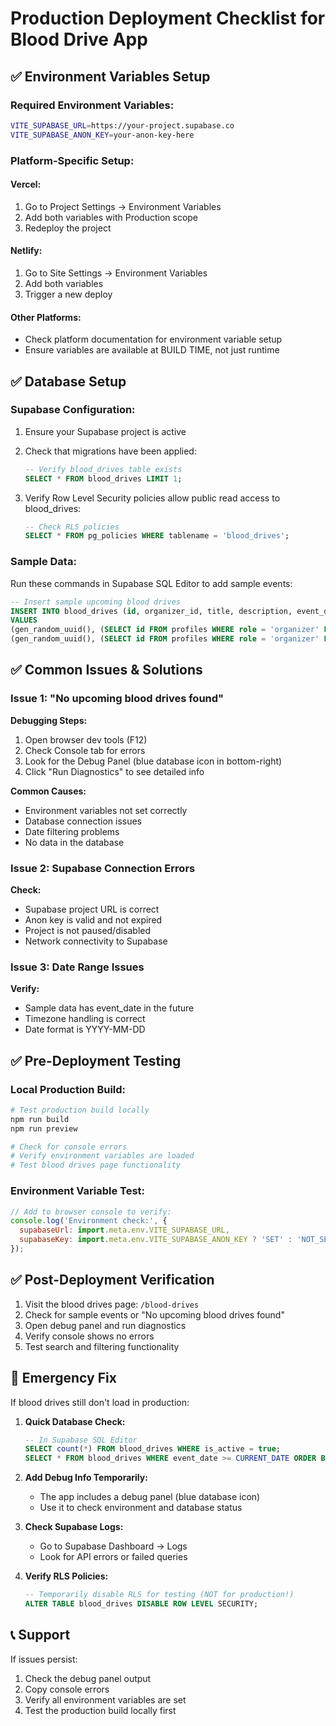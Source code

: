 # Production Deployment Checklist for Blood Drive App

## ✅ Environment Variables Setup

### Required Environment Variables:
```bash
VITE_SUPABASE_URL=https://your-project.supabase.co
VITE_SUPABASE_ANON_KEY=your-anon-key-here
```

### Platform-Specific Setup:

#### Vercel:
1. Go to Project Settings → Environment Variables
2. Add both variables with Production scope
3. Redeploy the project

#### Netlify:
1. Go to Site Settings → Environment Variables  
2. Add both variables
3. Trigger a new deploy

#### Other Platforms:
- Check platform documentation for environment variable setup
- Ensure variables are available at BUILD TIME, not just runtime

## ✅ Database Setup

### Supabase Configuration:
1. Ensure your Supabase project is active
2. Check that migrations have been applied:
   ```sql
   -- Verify blood_drives table exists
   SELECT * FROM blood_drives LIMIT 1;
   ```

3. Verify Row Level Security policies allow public read access to blood_drives:
   ```sql
   -- Check RLS policies
   SELECT * FROM pg_policies WHERE tablename = 'blood_drives';
   ```

### Sample Data:
Run these commands in Supabase SQL Editor to add sample events:

```sql
-- Insert sample upcoming blood drives
INSERT INTO blood_drives (id, organizer_id, title, description, event_date, start_time, end_time, location, address, expected_donors, registered_donors, contact_phone, contact_email, is_active)
VALUES
(gen_random_uuid(), (SELECT id FROM profiles WHERE role = 'organizer' LIMIT 1), 'Community Blood Drive', 'Join us for a community blood donation event.', '2025-07-15', '09:00:00', '17:00:00', 'Community Center', '123 Main St, Your City', 100, 0, '+1234567890', 'contact@example.com', true),
(gen_random_uuid(), (SELECT id FROM profiles WHERE role = 'organizer' LIMIT 1), 'Hospital Blood Camp', 'Emergency blood collection drive.', '2025-08-01', '10:00:00', '16:00:00', 'City Hospital', '456 Hospital Rd, Your City', 150, 0, '+1234567891', 'hospital@example.com', true);
```

## ✅ Common Issues & Solutions

### Issue 1: "No upcoming blood drives found"

**Debugging Steps:**
1. Open browser dev tools (F12)
2. Check Console tab for errors
3. Look for the Debug Panel (blue database icon in bottom-right)
4. Click "Run Diagnostics" to see detailed info

**Common Causes:**
- Environment variables not set correctly
- Database connection issues
- Date filtering problems
- No data in the database

### Issue 2: Supabase Connection Errors

**Check:**
- Supabase project URL is correct
- Anon key is valid and not expired
- Project is not paused/disabled
- Network connectivity to Supabase

### Issue 3: Date Range Issues

**Verify:**
- Sample data has event_date in the future
- Timezone handling is correct
- Date format is YYYY-MM-DD

## ✅ Pre-Deployment Testing

### Local Production Build:
```bash
# Test production build locally
npm run build
npm run preview

# Check for console errors
# Verify environment variables are loaded
# Test blood drives page functionality
```

### Environment Variable Test:
```javascript
// Add to browser console to verify:
console.log('Environment check:', {
  supabaseUrl: import.meta.env.VITE_SUPABASE_URL,
  supabaseKey: import.meta.env.VITE_SUPABASE_ANON_KEY ? 'SET' : 'NOT_SET'
});
```

## ✅ Post-Deployment Verification

1. Visit the blood drives page: `/blood-drives`
2. Check for sample events or "No upcoming blood drives found"
3. Open debug panel and run diagnostics
4. Verify console shows no errors
5. Test search and filtering functionality

## 🚨 Emergency Fix

If blood drives still don't load in production:

1. **Quick Database Check:**
   ```sql
   -- In Supabase SQL Editor
   SELECT count(*) FROM blood_drives WHERE is_active = true;
   SELECT * FROM blood_drives WHERE event_date >= CURRENT_DATE ORDER BY event_date LIMIT 5;
   ```

2. **Add Debug Info Temporarily:**
   - The app includes a debug panel (blue database icon)
   - Use it to check environment and database status

3. **Check Supabase Logs:**
   - Go to Supabase Dashboard → Logs
   - Look for API errors or failed queries

4. **Verify RLS Policies:**
   ```sql
   -- Temporarily disable RLS for testing (NOT for production!)
   ALTER TABLE blood_drives DISABLE ROW LEVEL SECURITY;
   ```

## 📞 Support

If issues persist:
1. Check the debug panel output
2. Copy console errors
3. Verify all environment variables are set
4. Test the production build locally first
